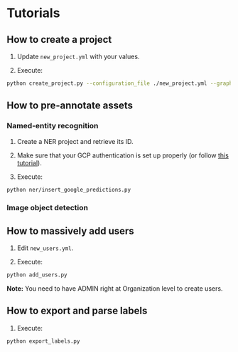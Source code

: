# Tutorials

## How to create a project

1. Update `new_project.yml` with your values.

2. Execute:

```bash
python create_project.py --configuration_file ./new_project.yml --graphql_client https://cloud.kili-technology.com/api/label/graphql
```

## How to pre-annotate assets

### Named-entity recognition

1. Create a NER project and retrieve its ID.

2. Make sure that your GCP authentication is set up properly (or follow [this tutorial](https://cloud.google.com/natural-language/docs/reference/libraries)).

3. Execute:

```bash
python ner/insert_google_predictions.py
```

### Image object detection

## How to massively add users

1. Edit `new_users.yml`.

2. Execute:

```bash
python add_users.py
```

**Note:** You need to have ADMIN right at Organization level to create users.

## How to export and parse labels

1. Execute:

```bash
python export_labels.py
```
